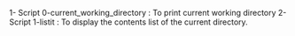 1- Script 0-current_working_directory : To print current working directory
2- Script 1-listit : To display the contents list of the current directory.
